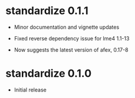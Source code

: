 # standardize 0.1.1

* Minor documentation and vignette updates

* Fixed reverse dependency issue for lme4 1.1-13

* Now suggests the latest version of afex, 0.17-8

# standardize 0.1.0

* Initial release
